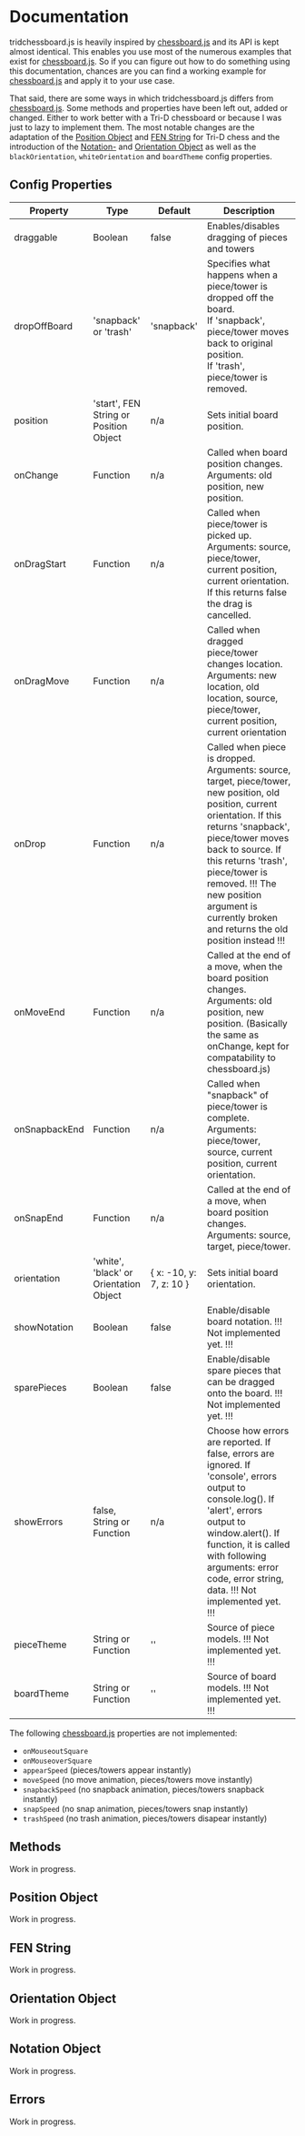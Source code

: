 # Documentation

tridchessboard.js is heavily inspired by [chessboard.js] and its API is kept almost identical.
This enables you use most of the numerous examples that exist for [chessboard.js].
So if you can figure out how to do something using this documentation, chances are you can find a working example for [chessboard.js] and apply it to your use case.

That said, there are some ways in which tridchessboard.js differs from [chessboard.js].
Some methods and properties have been left out, added or changed.
Either to work better with a Tri-D chessboard or because I was just to lazy to implement them.
The most notable changes are the adaptation of the [Position Object](#position-object) and [FEN String](#fen-string) for Tri-D chess and the introduction of the [Notation-](#notation-object) and [Orientation Object](#orientation-object) as well as the `blackOrientation`, `whiteOrientation` and `boardTheme` config properties.


## Config Properties

| Property      | Type                                   | Default                 | Description                                                                                                         |
|---------------|          --------------------          |        ---------        |---------------------------------------------------------------------------------------------------------------------|
| draggable     | Boolean                                | false                   | Enables/disables dragging of pieces and towers
| dropOffBoard  | 'snapback' or 'trash'                  | 'snapback'              | Specifies what happens when a piece/tower is dropped off the board. <br> If 'snapback', piece/tower moves back to original position. <br> If 'trash', piece/tower is removed.
| position      | 'start', FEN String or Position Object | n/a                     | Sets initial board position.
| onChange      | Function                               | n/a                     | Called when board position changes. <br> Arguments: old position, new position.
| onDragStart   | Function                               | n/a                     | Called when piece/tower is picked up. Arguments: source, piece/tower, current position, current orientation. If this returns false the drag is cancelled.
| onDragMove    | Function                               | n/a                     | Called when dragged piece/tower changes location. Arguments: new location, old location, source, piece/tower, current position, current orientation
| onDrop        | Function                               | n/a                     | Called when piece is dropped. Arguments: source, target, piece/tower, new position, old position, current orientation. If this returns 'snapback', piece/tower moves back to source. If this returns 'trash', piece/tower is removed. !!! The new position argument is currently broken and returns the old position instead !!!
| onMoveEnd     | Function                               | n/a                     | Called at the end of a move, when the board position changes. Arguments: old position, new position. (Basically the same as onChange, kept for compatability to chessboard.js)
| onSnapbackEnd | Function                               | n/a                     | Called when "snapback" of piece/tower is complete. Arguments: piece/tower, source, current position, current orientation.
| onSnapEnd     | Function                               | n/a                     | Called at the end of a move, when board position changes. Arguments: source, target, piece/tower.
| orientation   | 'white', 'black' or Orientation Object | { x: -10, y: 7, z: 10 } | Sets initial board orientation.
| showNotation  | Boolean                                | false                   | Enable/disable board notation. !!! Not implemented yet. !!!
| sparePieces   | Boolean                                | false                   | Enable/disable spare pieces that can be dragged onto the board. !!! Not implemented yet. !!!
| showErrors    | false, String or Function              | n/a                     | Choose how errors are reported. If false, errors are ignored. If 'console', errors output to console.log(). If 'alert', errors output to window.alert(). If function, it is called with following arguments: error code, error string, data. !!! Not implemented yet. !!!
| pieceTheme    | String or Function                     | ''                      | Source of piece models. !!! Not implemented yet. !!!
| boardTheme    | String or Function                     | ''                      | Source of board models. !!! Not implemented yet. !!!

The following [chessboard.js] properties are not implemented:

* `onMouseoutSquare`
* `onMouseoverSquare`
* `appearSpeed` (pieces/towers appear instantly)
* `moveSpeed` (no move animation, pieces/towers move instantly)
* `snapbackSpeed` (no snapback animation, pieces/towers snapback instantly)
* `snapSpeed` (no snap animation, pieces/towers snap instantly)
* `trashSpeed` (no trash animation, pieces/towers disapear instantly)


## Methods

Work in progress.


## Position Object

Work in progress.


## FEN String

Work in progress.


## Orientation Object

Work in progress.


## Notation Object

Work in progress.


## Errors

Work in progress.


[chessboard.js]: https://github.com/oakmac/chessboardjs
